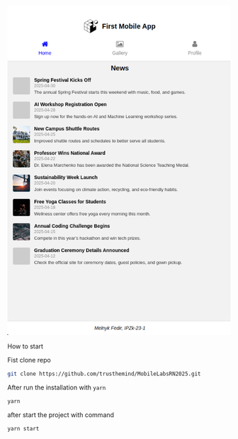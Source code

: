 ![alt text](./screenshots/image.png)

How to start

Fist clone repo

```bash
git clone https://github.com/trusthemind/MobileLabsRN2025.git
```

After run the installation with ```yarn```

```bash
yarn
```

after start the project with command

```bash
yarn start
```
